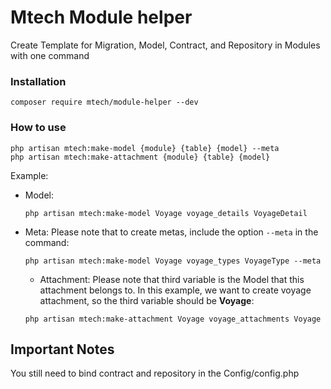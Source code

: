 <h1>Mtech Module helper</h1>

Create Template for Migration, Model, Contract, and Repository in Modules with one command

<h3>Installation</h3>

`composer require mtech/module-helper --dev`

<h3>How to use</h3>

````
php artisan mtech:make-model {module} {table} {model} --meta
php artisan mtech:make-attachment {module} {table} {model}
````

Example:

- Model:
  ````
  php artisan mtech:make-model Voyage voyage_details VoyageDetail
  ````

- Meta:
  Please note that to create metas, include the option `--meta` in the command:
  ````
  php artisan mtech:make-model Voyage voyage_types VoyageType --meta
  ````
  - Attachment:
    Please note that third variable is the Model that this attachment belongs to. In this example, we want to create voyage attachment, so the third variable should be **Voyage**:
  ````
  php artisan mtech:make-attachment Voyage voyage_attachments Voyage
  ````

<h2>Important Notes</h2>

You still need to bind contract and repository in the Config/config.php
